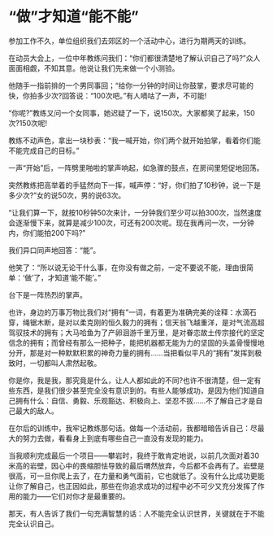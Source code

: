 # “做”才知道“能不能”

参加工作不久，单位组织我们去郊区的一个活动中心，进行为期两天的训练。 

在动员大会上，一位中年教练问我们：“你们都很清楚地了解认识自己了吗?”众人面面相觑，不知其意。他说让我们先来做一个小测验。 

他随手一指前排的一个男同事回；“给你一分钟的时间让你鼓掌，要求尽可能的快，你拍多少次?回答说：“100次吧。”有人嘀咕了一声，不可能! 

“你呢?”教练又问一个女同事，她迟疑了一下，说150次。大家都笑了起来，150次?150次呢! 

教练不动声色，拿出一块秒表：“我一喊开始，你们两个就开始拍掌，看着你们能不能完成自己的目标。” 

一声“开始”后，一阵劈里啪啦的掌声响起，如急骤的鼓点，在房间里短促地回荡。 

突然教练把高举着的手猛然向下一挥，喊声停：“好，你们拍了10秒钟，说一下是多少次?”女的说50次，男的说63次。 

“让我们算一下，就按10秒钟50次来计，一分钟我们至少可以拍300次，当然速度会逐渐慢下来，就算是减少100次，可还有200次呢。现在我再问一次，一分钟内，你们能拍200下吗?” 

我们异口同声地回答：“能”。 

他笑了：“所以说无论干什么事，在你没有做之前，一定不要说不能，理由很简单：‘做’了，才知道‘能不能’。” 

台下是一阵热烈的掌声。 

也许，身边的万事万物比我们对“拥有”一词，有着更为准确完美的诠释：水滴石穿，绳锯木断，是对以柔克刚的恒久毅力的拥有；信天翁飞越重洋，是对气流高超驾驭技术的拥有；大马哈鱼为了产卵洄游千里万里，是对眷恋故土传宗接代的坚定信念的拥有；而曾经有那么一把种子，能把机器都无能为力的坚固的头盖骨慢慢地分开，那是对一种默默积累的神奇力量的拥有……当把看似平凡的“拥有”发挥到极致时，一切都叫人肃然起敬。 

你是你，我是我，那究竟是什么，让人人都如此的不同?也许不很清楚，但一定有些东西，是我们很少甚至完全没有意识到的。有些人能够成功，是因为他们知道自己拥有什么：自信、勇毅、乐观豁达、积极向上、坚忍不拔……不了解自己才是自己最大的敌人。 

在尔后的训练中，我牢记教练那句话。做每一个活动前，我都暗暗告诉自己：尽最大的努力去做，看看身上到底有哪些自己一直没有发现的能力。 

当我顺利完成最后一个项目——攀岩时，我终于敢肯定地说，以前几次面对着30米高的岩壁，因心中的畏缩胆怯导致的最后喟然放弃，今后都不会再有了。岩壁是很高，可一旦你爬上去了，在力量和勇气面前，它也就低了。没有什么比成功更能让你了解自己，也正因如此，那些在你追求成功的过程中必不可少又充分发挥了作用的能力——它们对你才是最重要的。 

那天，有人告诉了我们一句充满智慧的话：人不能完全认识世界，关键就在于不能完全认识自己。
  